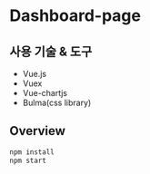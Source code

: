 # Dashboard-page

## 사용 기술 & 도구
- Vue.js
- Vuex
- Vue-chartjs
- Bulma(css library)

## Overview
```bash
npm install
npm start
```